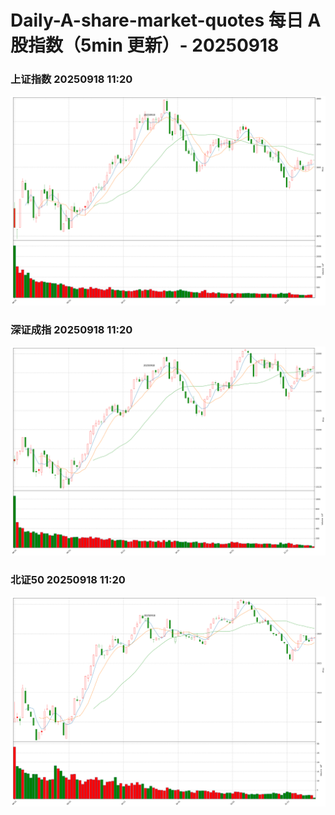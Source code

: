 
# Daily-A-share-market-quotes 每日 A 股指数（5min 更新）- 20250918

### 上证指数 20250918 11:20
![](./fig/2025/9/20250918-sh000001.png)

### 深证成指 20250918 11:20
![](./fig/2025/9/20250918-sz399001.png)

### 北证50 20250918 11:20
![](./fig/2025/9/20250918-bj899050.png)
